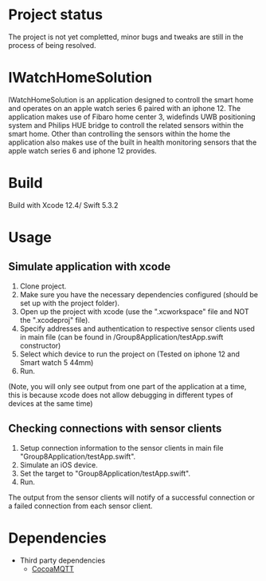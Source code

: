 
# Project status #
The project is not yet completted, minor bugs and tweaks are still in the process of being resolved. 

# IWatchHomeSolution
IWatchHomeSolution is an application designed to controll the smart home and operates on an apple watch series 6 paired with an iphone 12. The application makes use of Fibaro home center 3, widefinds UWB positioning system and Philips HUE bridge to controll the related sensors within the smart home. Other than controlling the sensors within the home the application also makes use of the built in health monitoring sensors that the apple watch series 6 and iphone 12 provides.

# Build #
Build with Xcode 12.4/ Swift 5.3.2

# Usage #

## Simulate application with xcode ##
1. Clone project.
2. Make sure you have the necessary dependencies configured (should be set up with the project folder).
3. Open up the project with xcode (use the ".xcworkspace" file and NOT the ".xcodeproj" file).
4. Specify addresses and authentication to respective sensor clients used in main file (can be found in /Group8Application/testApp.swift constructor)
5. Select which device to run the project on (Tested on iphone 12 and Smart watch 5 44mm)
6. Run.

(Note, you will only see output from one part of the application at a time, this is because xcode does not allow debugging in different types of devices at the same time)

## Checking connections with sensor clients ##
1. Setup connection information to the sensor clients in main file "Group8Application/testApp.swift".
2. Simulate an iOS device.
3. Set the target to "Group8Application/testApp.swift".
4. Run.

The output from the sensor clients will notify of a successful connection or a failed connection from each sensor client.

# Dependencies #
- Third party dependencies
  - [CocoaMQTT](https://github.com/emqx/CocoaMQTT)
